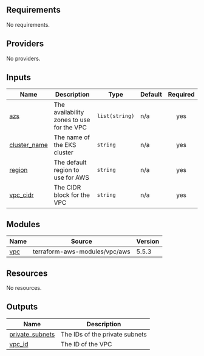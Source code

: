<!-- BEGIN_TF_DOCS -->

## Requirements

No requirements.
## Providers

No providers.
## Inputs

| Name | Description | Type | Default | Required |
|------|-------------|------|---------|:--------:|
| <a name="input_azs"></a> [azs](#input\_azs) | The availability zones to use for the VPC | `list(string)` | n/a | yes |
| <a name="input_cluster_name"></a> [cluster\_name](#input\_cluster\_name) | The name of the EKS cluster | `string` | n/a | yes |
| <a name="input_region"></a> [region](#input\_region) | The default region to use for AWS | `string` | n/a | yes |
| <a name="input_vpc_cidr"></a> [vpc\_cidr](#input\_vpc\_cidr) | The CIDR block for the VPC | `string` | n/a | yes |
## Modules

| Name | Source | Version |
|------|--------|---------|
| <a name="module_vpc"></a> [vpc](#module\_vpc) | terraform-aws-modules/vpc/aws | 5.5.3 |
## Resources

No resources.
## Outputs

| Name | Description |
|------|-------------|
| <a name="output_private_subnets"></a> [private\_subnets](#output\_private\_subnets) | The IDs of the private subnets |
| <a name="output_vpc_id"></a> [vpc\_id](#output\_vpc\_id) | The ID of the VPC |
<!-- END_TF_DOCS -->